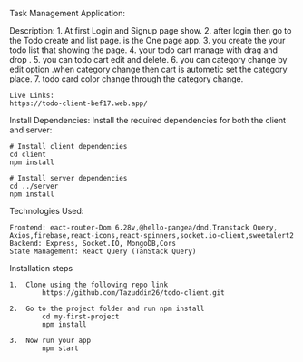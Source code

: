 Task Management Application:

Description: 
    1.  At first Login and Signup page show.
    2.  after login then go to the Todo create and list page. is the One page app.
    3.  you create the your todo list that showing the page.
    4.  your todo cart manage with drag and drop .
    5.  you can todo cart edit and delete.
    6.  you can category change by edit option .when category change then cart is autometic set the category place.
    7. todo card color change through the category change.

    Live Links: 
    https://todo-client-bef17.web.app/   

 Install Dependencies: Install the required dependencies for both the client and server:

    # Install client dependencies
    cd client
    npm install

    # Install server dependencies
    cd ../server
    npm install

 Technologies Used:

    Frontend: eact-router-Dom 6.28v,@hello-pangea/dnd,Transtack Query, Axios,firebase,react-icons,react-spinners,socket.io-client,sweetalert2
    Backend: Express, Socket.IO, MongoDB,Cors
    State Management: React Query (TanStack Query)

 Installation steps  

    1.  Clone using the following repo link
            https://github.com/Tazuddin26/todo-client.git

    2.  Go to the project folder and run npm install
            cd my-first-project
            npm install

    3.  Now run your app
            npm start
